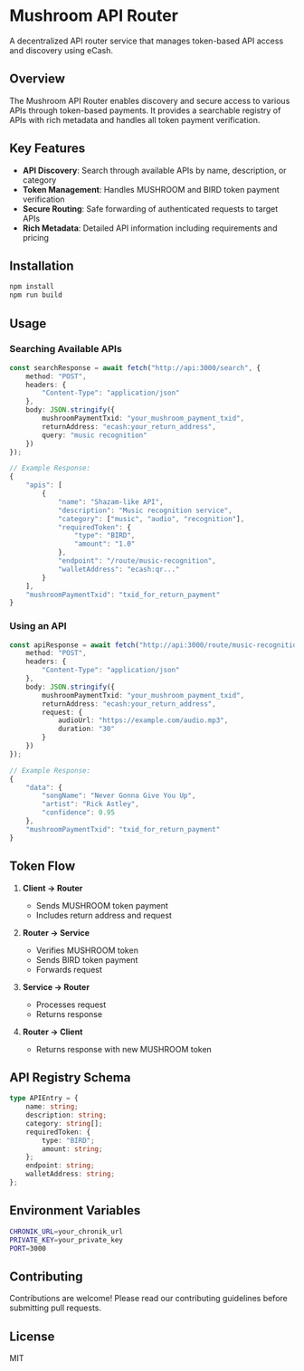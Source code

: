 # Mushroom API Router

A decentralized API router service that manages token-based API access and discovery using eCash.

## Overview

The Mushroom API Router enables discovery and secure access to various APIs through token-based payments. It provides a searchable registry of APIs with rich metadata and handles all token payment verification.

## Key Features

- **API Discovery**: Search through available APIs by name, description, or category
- **Token Management**: Handles MUSHROOM and BIRD token payment verification
- **Secure Routing**: Safe forwarding of authenticated requests to target APIs
- **Rich Metadata**: Detailed API information including requirements and pricing

## Installation

```bash
npm install
npm run build
```

## Usage

### Searching Available APIs

```typescript
const searchResponse = await fetch("http://api:3000/search", {
    method: "POST",
    headers: {
        "Content-Type": "application/json"
    },
    body: JSON.stringify({
        mushroomPaymentTxid: "your_mushroom_payment_txid",
        returnAddress: "ecash:your_return_address",
        query: "music recognition"
    })
});

// Example Response:
{
    "apis": [
        {
            "name": "Shazam-like API",
            "description": "Music recognition service",
            "category": ["music", "audio", "recognition"],
            "requiredToken": {
                "type": "BIRD",
                "amount": "1.0"
            },
            "endpoint": "/route/music-recognition",
            "walletAddress": "ecash:qr..."
        }
    ],
    "mushroomPaymentTxid": "txid_for_return_payment"
}
```

### Using an API

```typescript
const apiResponse = await fetch("http://api:3000/route/music-recognition", {
    method: "POST",
    headers: {
        "Content-Type": "application/json"
    },
    body: JSON.stringify({
        mushroomPaymentTxid: "your_mushroom_payment_txid",
        returnAddress: "ecash:your_return_address",
        request: {
            audioUrl: "https://example.com/audio.mp3",
            duration: "30"
        }
    })
});

// Example Response:
{
    "data": {
        "songName": "Never Gonna Give You Up",
        "artist": "Rick Astley",
        "confidence": 0.95
    },
    "mushroomPaymentTxid": "txid_for_return_payment"
}
```

## Token Flow

1. **Client → Router**
   - Sends MUSHROOM token payment
   - Includes return address and request

2. **Router → Service**
   - Verifies MUSHROOM token
   - Sends BIRD token payment
   - Forwards request

3. **Service → Router**
   - Processes request
   - Returns response

4. **Router → Client**
   - Returns response with new MUSHROOM token

## API Registry Schema

```typescript
type APIEntry = {
    name: string;
    description: string;
    category: string[];
    requiredToken: {
        type: "BIRD";
        amount: string;
    };
    endpoint: string;
    walletAddress: string;
};
```

## Environment Variables

```bash
CHRONIK_URL=your_chronik_url
PRIVATE_KEY=your_private_key
PORT=3000
```

## Contributing

Contributions are welcome! Please read our contributing guidelines before submitting pull requests.

## License

MIT